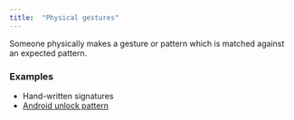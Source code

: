 ```yaml
---
title:  "Physical gestures"
---
```


Someone physically makes a gesture or pattern which is matched against an expected pattern.

### Examples
* Hand-written signatures
* [Android unlock pattern](https://sinustrom.info/2012/05/21/android-unlock-pattern-security-analysis/)
